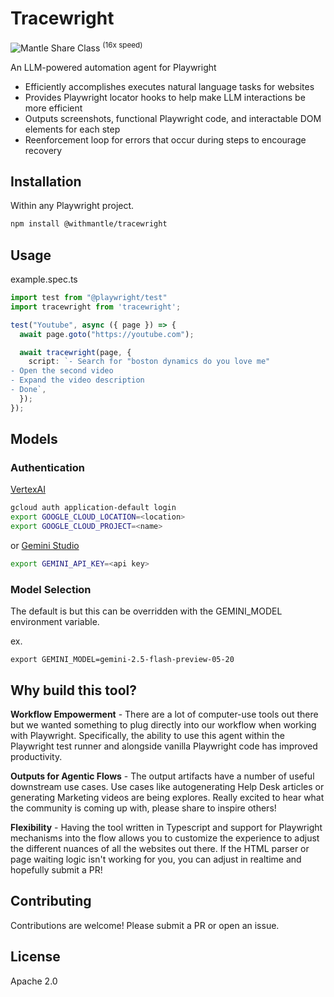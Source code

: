 # Tracewright

![Mantle Share Class](https://github.com/user-attachments/assets/58b85891-e6a5-4cc9-b68c-cfa742339165)
<sup>(16x speed)</sup>

An LLM-powered automation agent for Playwright

- Efficiently accomplishes executes natural language tasks for websites
- Provides Playwright locator hooks to help make LLM interactions be more efficient
- Outputs screenshots, functional Playwright code, and interactable DOM elements for each step
- Reenforcement loop for errors that occur during steps to encourage recovery

## Installation
Within any Playwright project.

```bash
npm install @withmantle/tracewright
```

## Usage

example.spec.ts
```typescript
import test from "@playwright/test"
import tracewright from 'tracewright';

test("Youtube", async ({ page }) => {
  await page.goto("https://youtube.com");

  await tracewright(page, {
    script: `- Search for "boston dynamics do you love me"
- Open the second video
- Expand the video description
- Done`,
  });
});
```

## Models
### Authentication
[VertexAI](https://cloud.google.com/docs/authentication/application-default-credentials#attached-sa)
```bash
gcloud auth application-default login
export GOOGLE_CLOUD_LOCATION=<location>
export GOOGLE_CLOUD_PROJECT=<name>
```
or
[Gemini Studio](https://aistudio.google.com/app/apikey)
```bash
export GEMINI_API_KEY=<api key>
```

### Model Selection
The default is but this can be overridden with the GEMINI_MODEL environment variable.

ex.
```
export GEMINI_MODEL=gemini-2.5-flash-preview-05-20
```

## Why build this tool?

**Workflow Empowerment** - There are a lot of computer-use tools out there but we wanted something to plug directly into our workflow when working with Playwright. Specifically, the ability to use this agent within the Playwright test runner and alongside vanilla Playwright code has improved productivity.

**Outputs for Agentic Flows** - The output artifacts have a number of useful downstream use cases. Use cases like autogenerating Help Desk articles or generating Marketing videos are being explores. Really excited to hear what the community is coming up with, please share to inspire others!

**Flexibility** - Having the tool written in Typescript and support for Playwright mechanisms into the flow allows you to customize the experience to adjust the different nuances of all the websites out there. If the HTML parser or page waiting logic isn't working for you, you can adjust in realtime and hopefully submit a PR!

## Contributing

Contributions are welcome! Please submit a PR or open an issue.

## License

Apache 2.0
